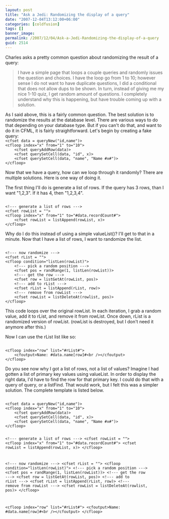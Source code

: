```yaml
---
layout: post
title: "Ask a Jedi: Randomizing the display of a query"
date: "2007-12-04T13:12:00+06:00"
categories: [coldfusion]
tags: []
banner_image: 
permalink: /2007/12/04/Ask-a-Jedi-Randomizing-the-display-of-a-query
guid: 2514
---
```


Charles asks a pretty common question about randomizing the result of a query:

<blockquote>
<p>
I have a simple page that loops a couple queries and randomly issues the question and choices.  I have the loop go from 1 to 10; however sense I do not want to have duplicate questions, I did a conditional that does not allow dups to be shown.  In turn, instead of giving me my nice 1-10 quiz, I get random amount of questions.  I completely understand why this is happening, but have trouble coming up with a solution. 
</p>
</blockquote>
<!--more-->
As I said above, this is a fairly common question. The best solution is to randomize the results at the database level. There are various ways to do that depending on your database type. But if you can't do that, and want to do it in CFML, it is fairly straightforward. Let's begin by creating a fake query:

<code>
&lt;cfset data = queryNew("id,name")&gt;
&lt;cfloop index="x" from="1" to="10"&gt;
	&lt;cfset queryAddRow(data)&gt;
	&lt;cfset querySetCell(data, "id", x)&gt;
	&lt;cfset querySetCell(data, "name", "Name #x#")&gt;
&lt;/cfloop&gt;
</code>

Now that we have a query, how can we loop through it randomly? There are multiple solutions. Here is one way of doing it. 

The first thing I'll do is generate a list of rows. If the query has 3 rows, than I want "1,2,3". If it has 4, then "1,2,3,4". 

<code>
&lt;!--- generate a list of rows ---&gt;
&lt;cfset rowList = ""&gt;
&lt;cfloop index="x" from="1" to="#data.recordCount#"&gt;
	&lt;cfset rowList = listAppend(rowList, x)&gt;
&lt;/cfloop&gt;
</code>

Why do I do this instead of using a simple valueList()? I'll get to that in a minute. Now that I have a list of rows, I want to randomize the list. 

<code>
&lt;!--- now randomize ---&gt;
&lt;cfset rList = ""&gt;
&lt;cfloop condition="listLen(rowList)"&gt;
	&lt;!--- pick a random position ---&gt;
	&lt;cfset pos = randRange(1, listLen(rowList))&gt;
	&lt;!--- get the row ---&gt;
	&lt;cfset row = listGetAt(rowList, pos)&gt;
	&lt;!--- add to rList ---&gt;
	&lt;cfset rList = listAppend(rList, row)&gt;
	&lt;!--- remove from rowList ---&gt;
	&lt;cfset rowList = listDeleteAt(rowlist, pos)&gt;
&lt;/cfloop&gt;
</code>

This code loops over the original rowList. In each iteration, I grab a random value, add it to rList, and remove it from rowList. Once down, rList is a randomized version of rowList. (rowList is destroyed, but I don't need it anymore after this.)

Now I can use the rList list like so:

<code>
&lt;cfloop index="row" list="#rList#"&gt;
	&lt;cfoutput&gt;Name: #data.name[row]#&lt;br /&gt;&lt;/cfoutput&gt;
&lt;/cfloop&gt;
</code>

Do you see now why I got a list of rows, not a list of values? Imagine I had gotten a list of primary key values using valueList. In order to display the right data, I'd have to find the row for that primary key. I could do that with a query of query, or a listFind. That would work, but I felt this was a simpler solution. The complete template is listed below.

<code>
&lt;cfset data = queryNew("id,name")&gt;
&lt;cfloop index="x" from="1" to="10"&gt;
	&lt;cfset queryAddRow(data)&gt;
	&lt;cfset querySetCell(data, "id", x)&gt;
	&lt;cfset querySetCell(data, "name", "Name #x#")&gt;
&lt;/cfloop&gt;

&lt;!--- generate a list of rows ---&gt;
&lt;cfset rowList = ""&gt;
&lt;cfloop index="x" from="1" to="#data.recordCount#"&gt;
	&lt;cfset rowList = listAppend(rowList, x)&gt;
&lt;/cfloop&gt;

&lt;!--- now randomize ---&gt;
&lt;cfset rList = ""&gt;
&lt;cfloop condition="listLen(rowList)"&gt;
	&lt;!--- pick a random position ---&gt;
	&lt;cfset pos = randRange(1, listLen(rowList))&gt;
	&lt;!--- get the row ---&gt;
	&lt;cfset row = listGetAt(rowList, pos)&gt;
	&lt;!--- add to rList ---&gt;
	&lt;cfset rList = listAppend(rList, row)&gt;
	&lt;!--- remove from rowList ---&gt;
	&lt;cfset rowList = listDeleteAt(rowlist, pos)&gt;
&lt;/cfloop&gt;

&lt;cfloop index="row" list="#rList#"&gt;
	&lt;cfoutput&gt;Name: #data.name[row]#&lt;br /&gt;&lt;/cfoutput&gt;
&lt;/cfloop&gt;
</code>